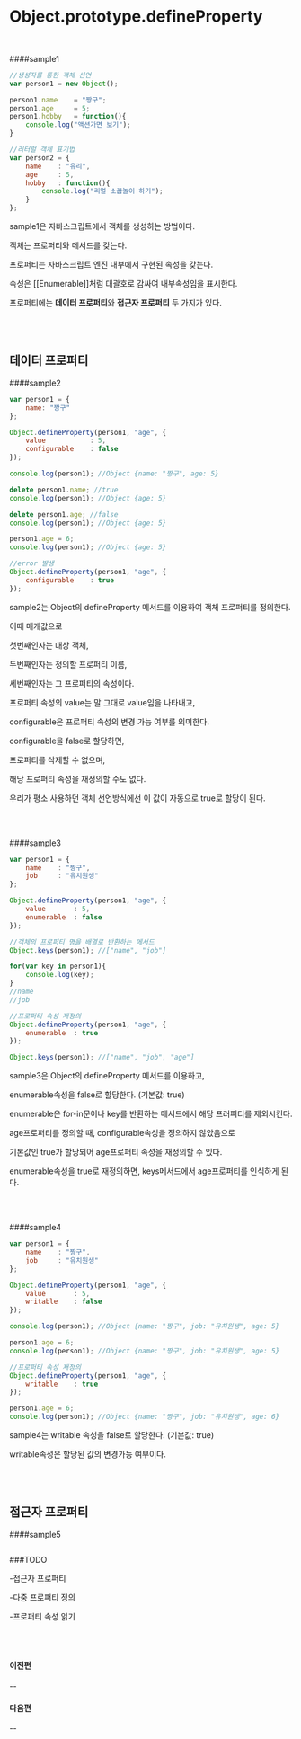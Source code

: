 # Object.prototype.defineProperty

<br/>

####sample1
```javascript
//생성자를 통한 객체 선언
var person1 = new Object();

person1.name	= "짱구";
person1.age 	= 5;
person1.hobby 	= function(){
	console.log("액션가면 보기");
}

//리터럴 객체 표기법
var person2 = {
	name	: "유리",
	age		: 5,
	hobby	: function(){
		console.log("리얼 소꿉놀이 하기");
	}
};
```
sample1은 자바스크립트에서 객체를 생성하는 방법이다.

객체는 프로퍼티와 메서드를 갖는다.

프로퍼티는 자바스크립트 엔진 내부에서 구현된 속성을 갖는다.

속성은 [[Enumerable]]처럼 대괄호로 감싸여 내부속성임을 표시한다.

프로퍼티에는 **데이터 프로퍼티**와 **접근자 프로퍼티** 두 가지가 있다.

<br/><br/>

## 데이터 프로퍼티

####sample2
```javascript
var person1 = {
	name: "짱구"
};

Object.defineProperty(person1, "age", {
	value			: 5,
	configurable	: false
});

console.log(person1); //Object {name: "짱구", age: 5}

delete person1.name; //true
console.log(person1); //Object {age: 5}

delete person1.age; //false
console.log(person1); //Object {age: 5}

person1.age = 6;
console.log(person1); //Object {age: 5}

//error 발생
Object.defineProperty(person1, "age", {
	configurable	: true
});

```
sample2는 Object의 defineProperty 메서드를 이용하여 객체 프로퍼티를 정의한다.

이때 매개값으로 

첫번째인자는 대상 객체, 

두번째인자는 정의할 프로퍼티 이름,

세번째인자는 그 프로퍼티의 속성이다.

프로퍼티 속성의 value는 말 그대로 value임을 나타내고,

configurable은 프로퍼티 속성의 변경 가능 여부를 의미한다.

configurable을 false로 할당하면,

프로퍼티를 삭제할 수 없으며, 

해당 프로퍼티 속성을 재정의할 수도 없다.

우리가 평소 사용하던 객체 선언방식에선 이 값이 자동으로 true로 할당이 된다.

<br/><br/>

####sample3
```javascript
var person1 = {
	name	: "짱구",
	job		: "유치원생"
};

Object.defineProperty(person1, "age", {
	value		: 5,
	enumerable	: false
});

//객체의 프로퍼티 명을 배열로 반환하는 메서드
Object.keys(person1); //["name", "job"]

for(var key in person1){
	console.log(key);
}
//name
//job

//프로퍼티 속성 재정의
Object.defineProperty(person1, "age", {
	enumerable	: true
});

Object.keys(person1); //["name", "job", "age"]

```
sample3은 Object의 defineProperty 메서드를 이용하고, 

enumerable속성을 false로 할당한다. (기본값: true)

enumerable은 for-in문이나 key를 반환하는 메서드에서 해당 프러퍼티를 제외시킨다.

age프로퍼티를 정의할 때, configurable속성을 정의하지 않았음으로 

기본값인 true가 할당되어 age프로퍼티 속성을 재정의할 수 있다.

enumerable속성을 true로 재정의하면, keys메서드에서 age프로퍼티를 인식하게 된다.

<br/><br/>

####sample4
```javascript
var person1 = {
	name	: "짱구",
	job		: "유치원생"
};

Object.defineProperty(person1, "age", {
	value		: 5,
	writable	: false
});

console.log(person1); //Object {name: "짱구", job: "유치원생", age: 5}

person1.age = 6;
console.log(person1); //Object {name: "짱구", job: "유치원생", age: 5}

//프로퍼티 속성 재정의
Object.defineProperty(person1, "age", {
	writable	: true
});

person1.age = 6;
console.log(person1); //Object {name: "짱구", job: "유치원생", age: 6}

```
sample4는 writable 속성을 false로 할당한다. (기본값: true)

writable속성은 할당된 값의 변경가능 여부이다.

<br/><br/>

## 접근자 프로퍼티

####sample5
```javascript

```

###TODO 

-접근자 프로퍼티

-다중 프로퍼티 정의

-프로퍼티 속성 읽기

<br/><br/>

#### 이전편 
--

#### 다음편
--

<br/>
<br/>
<br/>
<br/>